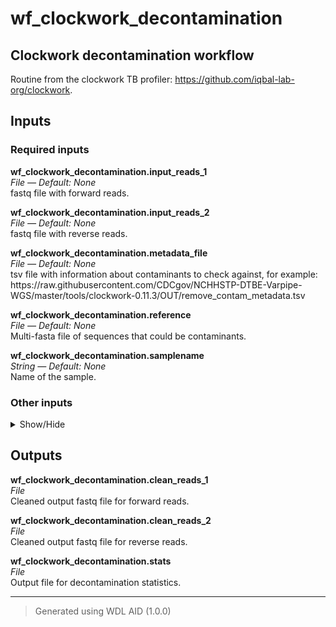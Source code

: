 # wf_clockwork_decontamination
## Clockwork decontamination workflow 
 Routine from the clockwork TB profiler: https://github.com/iqbal-lab-org/clockwork.

## Inputs

### Required inputs
<p name="wf_clockwork_decontamination.input_reads_1">
        <b>wf_clockwork_decontamination.input_reads_1</b><br />
        <i>File &mdash; Default: None</i><br />
        fastq file with forward reads.
</p>
<p name="wf_clockwork_decontamination.input_reads_2">
        <b>wf_clockwork_decontamination.input_reads_2</b><br />
        <i>File &mdash; Default: None</i><br />
        fastq file with reverse reads.
</p>
<p name="wf_clockwork_decontamination.metadata_file">
        <b>wf_clockwork_decontamination.metadata_file</b><br />
        <i>File &mdash; Default: None</i><br />
        tsv file with information about contaminants to check against, for example: 
 https://raw.githubusercontent.com/CDCgov/NCHHSTP-DTBE-Varpipe-WGS/master/tools/clockwork-0.11.3/OUT/remove_contam_metadata.tsv
</p>
<p name="wf_clockwork_decontamination.reference">
        <b>wf_clockwork_decontamination.reference</b><br />
        <i>File &mdash; Default: None</i><br />
        Multi-fasta file of sequences that could be contaminants.
</p>
<p name="wf_clockwork_decontamination.samplename">
        <b>wf_clockwork_decontamination.samplename</b><br />
        <i>String &mdash; Default: None</i><br />
        Name of the sample.
</p>

### Other inputs
<details>
<summary> Show/Hide </summary>
<p name="wf_clockwork_decontamination.disk_size">
        <b>wf_clockwork_decontamination.disk_size</b><br />
        <i>Int &mdash; Default: 100</i><br />
        ???
</p>
<p name="wf_clockwork_decontamination.map_reads.disk_size">
        <b>wf_clockwork_decontamination.map_reads.disk_size</b><br />
        <i>Int &mdash; Default: 100</i><br />
        ???
</p>
<p name="wf_clockwork_decontamination.map_reads.docker">
        <b>wf_clockwork_decontamination.map_reads.docker</b><br />
        <i>String &mdash; Default: "dbest/clockwork:v1.0.0"</i><br />
        ???
</p>
<p name="wf_clockwork_decontamination.memory">
        <b>wf_clockwork_decontamination.memory</b><br />
        <i>String &mdash; Default: "64GB"</i><br />
        ???
</p>
<p name="wf_clockwork_decontamination.remove_contam.disk_size">
        <b>wf_clockwork_decontamination.remove_contam.disk_size</b><br />
        <i>Int &mdash; Default: 100</i><br />
        ???
</p>
<p name="wf_clockwork_decontamination.remove_contam.docker">
        <b>wf_clockwork_decontamination.remove_contam.docker</b><br />
        <i>String &mdash; Default: "dbest/clockwork:v1.0.0"</i><br />
        ???
</p>
<p name="wf_clockwork_decontamination.threads">
        <b>wf_clockwork_decontamination.threads</b><br />
        <i>Int &mdash; Default: 1</i><br />
        ???
</p>
</details>

## Outputs
<p name="wf_clockwork_decontamination.clean_reads_1">
        <b>wf_clockwork_decontamination.clean_reads_1</b><br />
        <i>File</i><br />
        Cleaned output fastq file for forward reads.
</p>
<p name="wf_clockwork_decontamination.clean_reads_2">
        <b>wf_clockwork_decontamination.clean_reads_2</b><br />
        <i>File</i><br />
        Cleaned output fastq file for reverse reads.
</p>
<p name="wf_clockwork_decontamination.stats">
        <b>wf_clockwork_decontamination.stats</b><br />
        <i>File</i><br />
        Output file for decontamination statistics.
</p>

<hr />

> Generated using WDL AID (1.0.0)
